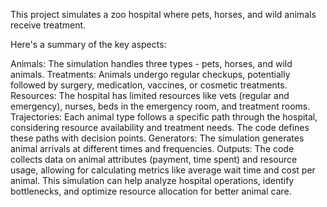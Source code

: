 This project simulates a zoo hospital where pets, horses, and wild animals receive treatment.

Here's a summary of the key aspects:

Animals: The simulation handles three types - pets, horses, and wild animals.
Treatments: Animals undergo regular checkups, potentially followed by surgery, medication, vaccines, or cosmetic treatments.
Resources: The hospital has limited resources like vets (regular and emergency), nurses, beds in the emergency room, and treatment rooms.
Trajectories: Each animal type follows a specific path through the hospital, considering resource availability and treatment needs. The code defines these paths with decision points.
Generators: The simulation generates animal arrivals at different times and frequencies.
Outputs: The code collects data on animal attributes (payment, time spent) and resource usage, allowing for calculating metrics like average wait time and cost per animal.
This simulation can help analyze hospital operations, identify bottlenecks, and optimize resource allocation for better animal care.
